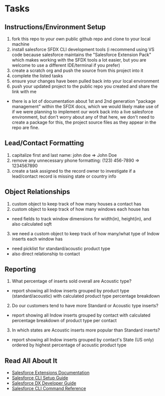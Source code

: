 # Tasks

## Instructions/Environment Setup
1. fork this repo to your own public github repo and clone to your local machine
2. install salesforce SFDX CLI development tools (i recommend using VS code because salesforce maintains the "Salesforce Extension Pack" which makes working with the SFDX tools a lot easier, but you are welcome to use a different IDE/terminal if you prefer)
3. create a scratch org and push the source from this project into it
4. complete the listed tasks
5. ensure your changes have been pulled back into your local environment
6. push your updated project to the public repo you created and share the link with me
- there is a lot of documentation about 1st and 2nd generation "package management" within the SFDX docs, which we would likely make use of if we were planning to implement our work back into a live salesforce environment, but don't worry about any of that here, we don't need to create a package for this, the project source files as they appear in the repo are fine.
## Lead/Contact Formatting
1. capitalize first and last name: john doe => John Doe
2. remove any unnecessary phone formatting: (123) 456-7890 => 1234567890
3. create a task assigned to the record owner to investigate if a lead/contact record is missing state or country info
## Object Relationships
 1. custom object to keep track of how many houses a contact has 
 2. custom object to keep track of how many windows each house has
 - need fields to track window dimensions for width(in), height(in), and also calculated sqft
 3. we need a custom object to keep track of how many/what type of Indow inserts each window has 
 - need picklist for standard/acoustic product type
 - also direct relationship to contact
## Reporting
1. What percentage of inserts sold overall are Acoustic type?
 - report showing all Indow inserts grouped by product type (standard/acoustic) with calculated product type percentage breakdown
2. Do our customers tend to have more Standard or Acoustic type inserts?
 - report showing all Indow inserts grouped by contact with calculated percentage breakdown of product type per contact 
3. In which states are Acoustic inserts more popular than Standard inserts?
 - report showing all Indow inserts grouped by contact's State (US only) ordered by highest percentage of acoustic product type


## Read All About It

- [Salesforce Extensions Documentation](https://developer.salesforce.com/tools/vscode/)
- [Salesforce CLI Setup Guide](https://developer.salesforce.com/docs/atlas.en-us.sfdx_setup.meta/sfdx_setup/sfdx_setup_intro.htm)
- [Salesforce DX Developer Guide](https://developer.salesforce.com/docs/atlas.en-us.sfdx_dev.meta/sfdx_dev/sfdx_dev_intro.htm)
- [Salesforce CLI Command Reference](https://developer.salesforce.com/docs/atlas.en-us.sfdx_cli_reference.meta/sfdx_cli_reference/cli_reference.htm)
